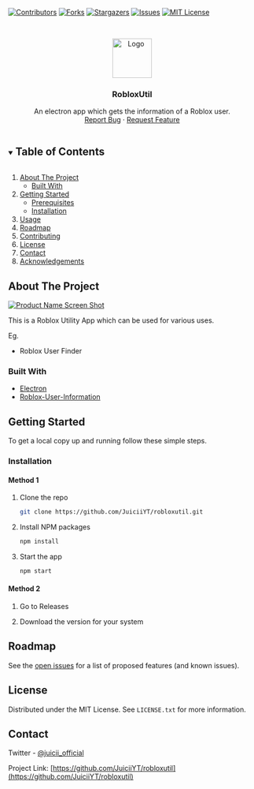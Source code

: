 


<!-- PROJECT SHIELDS -->
[![Contributors][contributors-shield]][contributors-url]
[![Forks][forks-shield]][forks-url]
[![Stargazers][stars-shield]][stars-url]
[![Issues][issues-shield]][issues-url]
[![MIT License][license-shield]][license-url]



<!-- PROJECT LOGO -->
<br />
<p align="center">
  <a href="https://github.com/JuiciiYT/robloxutil">
    <img src="https://svgshare.com/i/SqS.svg" alt="Logo" width="80" height="80">
  </a>

  <h3 align="center">RobloxUtil</h3>

  <p align="center">
    An electron app which gets the information of a Roblox user.
    <br />
    <a href="https://github.com/JuiciiYT/robloxutil/issues">Report Bug</a>
    ·
    <a href="https://github.com/JuiciiYT/robloxutil/issues">Request Feature</a>
  </p>
</p>



<!-- TABLE OF CONTENTS -->
<details open="open">
  <summary><h2 style="display: inline-block">Table of Contents</h2></summary>
  <ol>
    <li>
      <a href="#about-the-project">About The Project</a>
      <ul>
        <li><a href="#built-with">Built With</a></li>
      </ul>
    </li>
    <li>
      <a href="#getting-started">Getting Started</a>
      <ul>
        <li><a href="#prerequisites">Prerequisites</a></li>
        <li><a href="#installation">Installation</a></li>
      </ul>
    </li>
    <li><a href="#usage">Usage</a></li>
    <li><a href="#roadmap">Roadmap</a></li>
    <li><a href="#contributing">Contributing</a></li>
    <li><a href="#license">License</a></li>
    <li><a href="#contact">Contact</a></li>
    <li><a href="#acknowledgements">Acknowledgements</a></li>
  </ol>
</details>



<!-- ABOUT THE PROJECT -->
## About The Project

[![Product Name Screen Shot][product-screenshot]](#)

This is a Roblox Utility App which can be used for various uses.

Eg.
- Roblox User Finder


### Built With

* [Electron](https://www.npmjs.com/package/electron)
* [Roblox-User-Information](https://www.npmjs.com/package/roblox-user-information)



<!-- GETTING STARTED -->
## Getting Started

To get a local copy up and running follow these simple steps.

### Installation

#### Method 1

1. Clone the repo
   ```sh
   git clone https://github.com/JuiciiYT/robloxutil.git
   ```
2. Install NPM packages
   ```sh
   npm install
   ```
3. Start the app
   ```sh
   npm start
   ```

#### Method 2

1. Go to Releases

2. Download the version for your system


<!-- ROADMAP -->
## Roadmap

See the [open issues](https://github.com/JuiciiYT/robloxutil/issues) for a list of proposed features (and known issues).

<!-- LICENSE -->
## License

Distributed under the MIT License. See `LICENSE.txt` for more information.



<!-- CONTACT -->
## Contact

Twitter - [@juicii_official](https://twitter.com/juicii_official)

Project Link: [https://github.com/JuiciiYT/robloxutil](https://github.com/JuiciiYT/robloxutil)




<!-- MARKDOWN LINKS & IMAGES -->
<!-- https://www.markdownguide.org/basic-syntax/#reference-style-links -->
[contributors-shield]: https://img.shields.io/github/contributors/JuiciiYT/robloxutil.svg?style=for-the-badge
[contributors-url]: https://github.com/JuiciiYT/robloxutil/graphs/contributors
[forks-shield]: https://img.shields.io/github/forks/JuiciiYT/robloxutil.svg?style=for-the-badge
[forks-url]: https://github.com/JuiciiYT/robloxutil/network/members
[stars-shield]: https://img.shields.io/github/stars/JuiciiYT/robloxutil.svg?style=for-the-badge
[stars-url]: https://github.com/JuiciiYT/robloxutil/stargazers
[issues-shield]: https://img.shields.io/github/issues/JuiciiYT/robloxutil.svg?style=for-the-badge
[issues-url]: https://github.com/JuiciiYT/robloxutil/issues
[license-shield]: https://img.shields.io/github/license/JuiciiYT/robloxutil.svg?style=for-the-badge
[license-url]: https://github.com/JuiciiYT/robloxutil/blob/master/LICENSE.txt
[product-screenshot]: https://s8.gifyu.com/images/Screen-Recording-2021-01-04-at-1.gif
